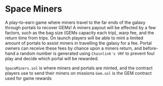 # Space Miners

A play-to-earn game where miners travel to the far ends of the galaxy through portals to recover GEMs! A miners payout will be effected by a few factors, such as the bag size (GEMs capacity each trip), warp fee, and the return time from trips. On launch players will be able to mint a limited amount of portals to assist miners in travelling the galaxy for a fee. Portal owners can receive these fees by chance upon a miners return, and before-hand a random number is generated using `Chainlink's VRF` to prevent foul play and decide which portal will be rewarded.

`SpaceMiners.sol` is where miners and portals are minted, and the contract players use to send their miners on missions
`Gem.sol` is the GEM contract used for game rewards